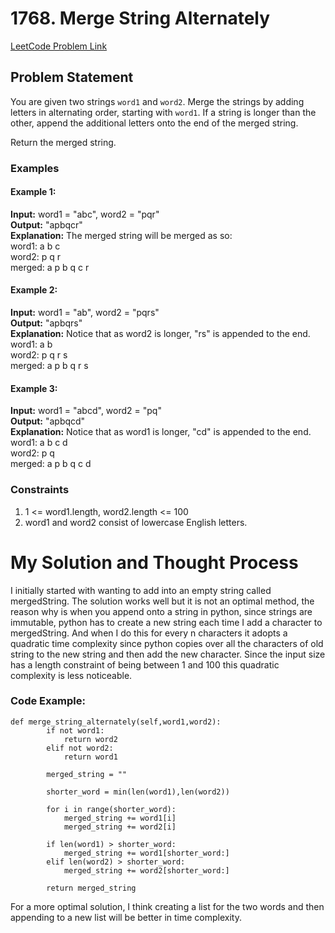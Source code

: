 # 1768. Merge String Alternately

[LeetCode Problem Link](https://leetcode.com/problems/merge-strings-alternately/)

## Problem Statement

You are given two strings `word1` and `word2`. Merge the strings by adding letters in alternating order, starting with `word1`. If a string is longer than the other, append the additional letters onto the end of the merged string.

Return the merged string.

### Examples

#### Example 1:

**Input:** word1 = "abc", word2 = "pqr"  
**Output:** "apbqcr"  
**Explanation:** The merged string will be merged as so:  
word1: a b c  
word2: p q r  
merged: a p b q c r

#### Example 2:

**Input:** word1 = "ab", word2 = "pqrs"  
**Output:** "apbqrs"  
**Explanation:** Notice that as word2 is longer, "rs" is appended to the end.  
word1: a b  
word2: p q r s  
merged: a p b q r s

#### Example 3:

**Input:** word1 = "abcd", word2 = "pq"  
**Output:** "apbqcd"  
**Explanation:** Notice that as word1 is longer, "cd" is appended to the end.  
word1: a b c d  
word2: p q  
merged: a p b q c d

### Constraints

1. 1 <= word1.length, word2.length <= 100
2. word1 and word2 consist of lowercase English letters.

# My Solution and Thought Process

I initially started with wanting to add into an empty string called mergedString.
The solution works well but it is not an optimal method, the reason why is when you append onto a string
in python, since strings are immutable, python has to create a new string each time I add a character to mergedString.
And when I do this for every n characters it adopts a quadratic time complexity since python copies over all the characters
of old string to the new string and then add the new character. Since the input size has a length constraint of being between 1 and 100 this quadratic complexity is less noticeable.

### Code Example:

```
def merge_string_alternately(self,word1,word2):
        if not word1:
            return word2
        elif not word2:
            return word1

        merged_string = ""

        shorter_word = min(len(word1),len(word2))

        for i in range(shorter_word):
            merged_string += word1[i]
            merged_string += word2[i]

        if len(word1) > shorter_word:
            merged_string += word1[shorter_word:]
        elif len(word2) > shorter_word:
            merged_string += word2[shorter_word:]

        return merged_string
```

For a more optimal solution, I think creating a list for the two words and then appending to a new list will be better
in time complexity.

```

```
